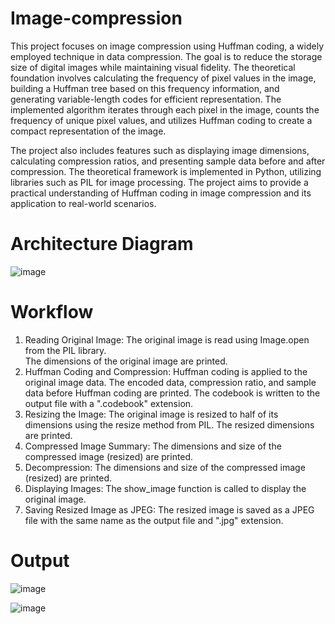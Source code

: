 # Image-compression

This project focuses on image compression using Huffman coding, a widely employed 
technique in data compression. The goal is to reduce the storage size of digital images while 
maintaining visual fidelity. The theoretical foundation involves calculating the frequency of 
pixel values in the image, building a Huffman tree based on this frequency information, and 
generating variable-length codes for efficient representation. The implemented algorithm 
iterates through each pixel in the image, counts the frequency of unique pixel values, and 
utilizes Huffman coding to create a compact representation of the image.

The project also includes features such as displaying image dimensions, calculating compression ratios, and 
presenting sample data before and after compression. The theoretical framework is 
implemented in Python, utilizing libraries such as PIL for image processing. The project aims 
to provide a practical understanding of Huffman coding in image compression and its 
application to real-world scenarios.

# Architecture Diagram

![image](https://github.com/user-attachments/assets/87c24978-17d2-4034-b713-8b8e0854d9cf)

# Workflow
1. Reading Original Image: The original image is read using Image.open from the PIL library.  
The dimensions of the original image are printed. 
2. Huffman Coding and Compression: Huffman coding is applied to the original image data. 
The encoded data, compression ratio, and sample data before Huffman coding are printed. The 
codebook is written to the output file with a ".codebook" extension. 
3. Resizing the Image: The original image is resized to half of its dimensions using the resize 
method from PIL. The resized dimensions are printed. 
4. Compressed Image Summary: The dimensions and size of the compressed image (resized) 
are printed. 
5. Decompression: The dimensions and size of the compressed image (resized) are printed. 
6. Displaying Images: The show_image function is called to display the original image. 
7. Saving Resized Image as JPEG: The resized image is saved as a JPEG file with the same 
name as the output file and ".jpg" extension.

# Output

![image](https://github.com/user-attachments/assets/11956cba-2c55-4e86-982a-75b18263e0b0)

![image](https://github.com/user-attachments/assets/b94def94-a354-4bc1-ab92-2efafbda6f5e)
